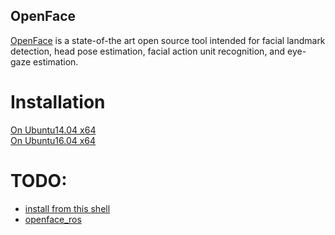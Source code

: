 OpenFace
---

[OpenFace](https://github.com/TadasBaltrusaitis/OpenFace) is a state-of-the art
open source tool intended for facial landmark detection, head pose estimation,
facial action unit recognition, and eye-gaze estimation.


# Installation
[On Ubuntu14.04 x64](https://github.com/mxochicale/openface/blob/master/INSTALLATION_Ubuntu14.04.md)  
[On Ubuntu16.04 x64](https://github.com/mxochicale/openface/blob/master/INSTALLATION_Ubuntu16.04.md)  


# TODO:
* [install from this shell](https://github.com/TadasBaltrusaitis/OpenFace/blob/master/install.sh)
* [openface_ros](https://github.com/interaction-lab/openface_ros)
